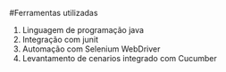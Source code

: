  #Ferramentas utilizadas
  1) Linguagem de programação java
  2) Integração com junit
  3) Automação com Selenium WebDriver
  4) Levantamento de cenarios integrado com Cucumber
